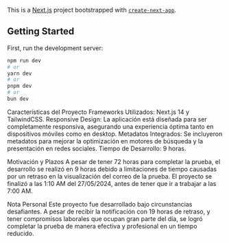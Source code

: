 This is a [Next.js](https://nextjs.org/) project bootstrapped with [`create-next-app`](https://github.com/vercel/next.js/tree/canary/packages/create-next-app).

## Getting Started

First, run the development server:

```bash
npm run dev
# or
yarn dev
# or
pnpm dev
# or
bun dev
```

Características del Proyecto
Frameworks Utilizados: Next.js 14 y TailwindCSS.
Responsive Design: La aplicación está diseñada para ser completamente responsiva, asegurando una experiencia óptima tanto en dispositivos móviles como en desktop.
Metadatos Integrados: Se incluyeron metadatos para mejorar la optimización en motores de búsqueda y la presentación en redes sociales.
Tiempo de Desarrollo: 9 horas.

Motivación y Plazos
A pesar de tener 72 horas para completar la prueba, el desarrollo se realizó en 9 horas debido a limitaciones de tiempo causadas por un retraso en la visualización del correo de la prueba. El proyecto se finalizó a las 1:10 AM del 27/05/2024, antes de tener que ir a trabajar a las 7:00 AM.

Nota Personal
Este proyecto fue desarrollado bajo circunstancias desafiantes. A pesar de recibir la notificación con 19 horas de retraso, y tener compromisos laborales que ocupan gran parte del día, se logró completar la prueba de manera efectiva y profesional en un tiempo reducido.
